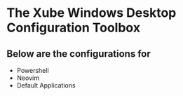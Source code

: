 # The Xube Windows Desktop Configuration Toolbox
## Below are the configurations for
- Powershell
- Neovim
- Default Applications
